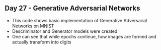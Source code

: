 ## Day 27 - Generative Adversarial Networks 
- This code shows basic implementation of Generative Adversarial Networks on MNIST 
- Descriminator and Generator models were created
- One can see that while epochs continue, how images are formed and actually transform into digits